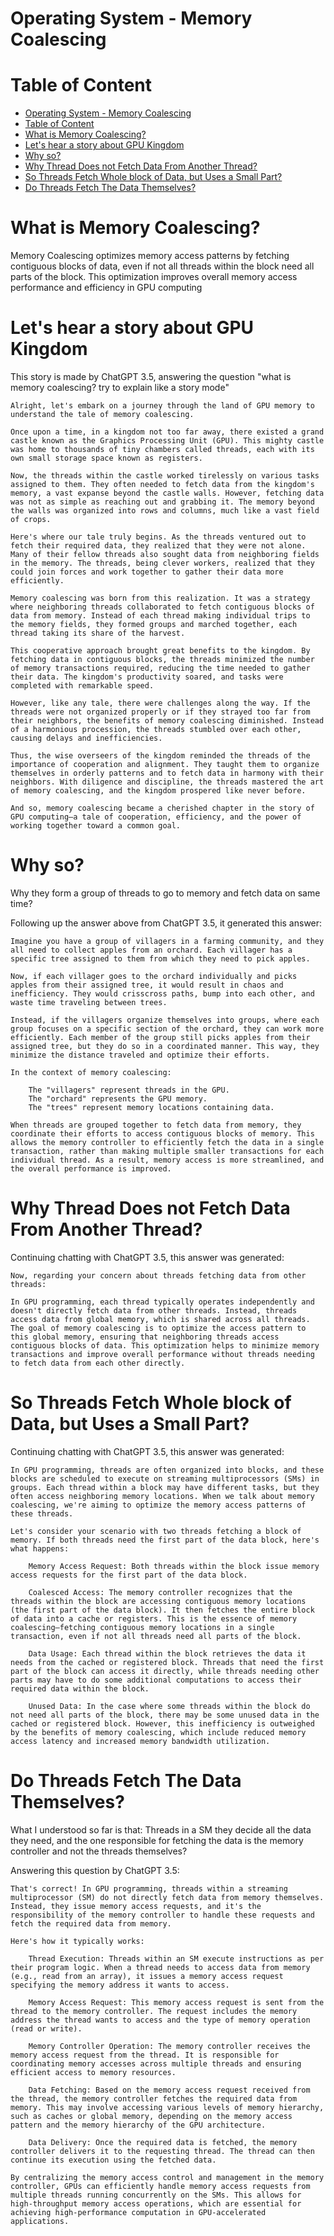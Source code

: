 # Operating System - Memory Coalescing

# Table of Content
- [Operating System - Memory Coalescing](#operating-system---memory-coalescing)
- [Table of Content](#table-of-content)
- [What is Memory Coalescing?](#what-is-memory-coalescing)
- [Let's hear a story about GPU Kingdom](#lets-hear-a-story-about-gpu-kingdom)
- [Why so?](#why-so)
- [Why Thread Does not Fetch Data From Another Thread?](#why-thread-does-not-fetch-data-from-another-thread)
- [So Threads Fetch Whole block of Data, but Uses a Small Part?](#so-threads-fetch-whole-block-of-data-but-uses-a-small-part)
- [Do Threads Fetch The Data Themselves?](#do-threads-fetch-the-data-themselves)

# What is Memory Coalescing?
Memory Coalescing optimizes memory access patterns by fetching contiguous blocks of data, even if not all threads within the block need all parts of the block. This optimization improves overall memory access performance and efficiency in GPU computing

# Let's hear a story about GPU Kingdom
This story is made by ChatGPT 3.5, answering the question "what is memory coalescing? try to explain like a story mode"

```
Alright, let's embark on a journey through the land of GPU memory to understand the tale of memory coalescing.

Once upon a time, in a kingdom not too far away, there existed a grand castle known as the Graphics Processing Unit (GPU). This mighty castle was home to thousands of tiny chambers called threads, each with its own small storage space known as registers.

Now, the threads within the castle worked tirelessly on various tasks assigned to them. They often needed to fetch data from the kingdom's memory, a vast expanse beyond the castle walls. However, fetching data was not as simple as reaching out and grabbing it. The memory beyond the walls was organized into rows and columns, much like a vast field of crops.

Here's where our tale truly begins. As the threads ventured out to fetch their required data, they realized that they were not alone. Many of their fellow threads also sought data from neighboring fields in the memory. The threads, being clever workers, realized that they could join forces and work together to gather their data more efficiently.

Memory coalescing was born from this realization. It was a strategy where neighboring threads collaborated to fetch contiguous blocks of data from memory. Instead of each thread making individual trips to the memory fields, they formed groups and marched together, each thread taking its share of the harvest.

This cooperative approach brought great benefits to the kingdom. By fetching data in contiguous blocks, the threads minimized the number of memory transactions required, reducing the time needed to gather their data. The kingdom's productivity soared, and tasks were completed with remarkable speed.

However, like any tale, there were challenges along the way. If the threads were not organized properly or if they strayed too far from their neighbors, the benefits of memory coalescing diminished. Instead of a harmonious procession, the threads stumbled over each other, causing delays and inefficiencies.

Thus, the wise overseers of the kingdom reminded the threads of the importance of cooperation and alignment. They taught them to organize themselves in orderly patterns and to fetch data in harmony with their neighbors. With diligence and discipline, the threads mastered the art of memory coalescing, and the kingdom prospered like never before.

And so, memory coalescing became a cherished chapter in the story of GPU computing—a tale of cooperation, efficiency, and the power of working together toward a common goal.
```

# Why so?
Why they form a group of threads to go to memory and fetch data on same time?

Following up the answer above from ChatGPT 3.5, it generated this answer:
```
Imagine you have a group of villagers in a farming community, and they all need to collect apples from an orchard. Each villager has a specific tree assigned to them from which they need to pick apples.

Now, if each villager goes to the orchard individually and picks apples from their assigned tree, it would result in chaos and inefficiency. They would crisscross paths, bump into each other, and waste time traveling between trees.

Instead, if the villagers organize themselves into groups, where each group focuses on a specific section of the orchard, they can work more efficiently. Each member of the group still picks apples from their assigned tree, but they do so in a coordinated manner. This way, they minimize the distance traveled and optimize their efforts.

In the context of memory coalescing:

    The "villagers" represent threads in the GPU.
    The "orchard" represents the GPU memory.
    The "trees" represent memory locations containing data.

When threads are grouped together to fetch data from memory, they coordinate their efforts to access contiguous blocks of memory. This allows the memory controller to efficiently fetch the data in a single transaction, rather than making multiple smaller transactions for each individual thread. As a result, memory access is more streamlined, and the overall performance is improved.
```

# Why Thread Does not Fetch Data From Another Thread?
Continuing chatting with ChatGPT 3.5, this answer was generated:
```
Now, regarding your concern about threads fetching data from other threads:

In GPU programming, each thread typically operates independently and doesn't directly fetch data from other threads. Instead, threads access data from global memory, which is shared across all threads. The goal of memory coalescing is to optimize the access pattern to this global memory, ensuring that neighboring threads access contiguous blocks of data. This optimization helps to minimize memory transactions and improve overall performance without threads needing to fetch data from each other directly.
```

# So Threads Fetch Whole block of Data, but Uses a Small Part?
Continuing chatting with ChatGPT 3.5, this answer was generated:
```
In GPU programming, threads are often organized into blocks, and these blocks are scheduled to execute on streaming multiprocessors (SMs) in groups. Each thread within a block may have different tasks, but they often access neighboring memory locations. When we talk about memory coalescing, we're aiming to optimize the memory access patterns of these threads.

Let's consider your scenario with two threads fetching a block of memory. If both threads need the first part of the data block, here's what happens:

    Memory Access Request: Both threads within the block issue memory access requests for the first part of the data block.

    Coalesced Access: The memory controller recognizes that the threads within the block are accessing contiguous memory locations (the first part of the data block). It then fetches the entire block of data into a cache or registers. This is the essence of memory coalescing—fetching contiguous memory locations in a single transaction, even if not all threads need all parts of the block.

    Data Usage: Each thread within the block retrieves the data it needs from the cached or registered block. Threads that need the first part of the block can access it directly, while threads needing other parts may have to do some additional computations to access their required data within the block.

    Unused Data: In the case where some threads within the block do not need all parts of the block, there may be some unused data in the cached or registered block. However, this inefficiency is outweighed by the benefits of memory coalescing, which include reduced memory access latency and increased memory bandwidth utilization.
```

# Do Threads Fetch The Data Themselves?
What I understood so far is that: Threads in a SM they decide all the data they need, and the one responsible for fetching the data is the memory controller and not the threads themselves?

Answering this question by ChatGPT 3.5:
```
That's correct! In GPU programming, threads within a streaming multiprocessor (SM) do not directly fetch data from memory themselves. Instead, they issue memory access requests, and it's the responsibility of the memory controller to handle these requests and fetch the required data from memory.

Here's how it typically works:

    Thread Execution: Threads within an SM execute instructions as per their program logic. When a thread needs to access data from memory (e.g., read from an array), it issues a memory access request specifying the memory address it wants to access.

    Memory Access Request: This memory access request is sent from the thread to the memory controller. The request includes the memory address the thread wants to access and the type of memory operation (read or write).

    Memory Controller Operation: The memory controller receives the memory access request from the thread. It is responsible for coordinating memory accesses across multiple threads and ensuring efficient access to memory resources.

    Data Fetching: Based on the memory access request received from the thread, the memory controller fetches the required data from memory. This may involve accessing various levels of memory hierarchy, such as caches or global memory, depending on the memory access pattern and the memory hierarchy of the GPU architecture.

    Data Delivery: Once the required data is fetched, the memory controller delivers it to the requesting thread. The thread can then continue its execution using the fetched data.

By centralizing the memory access control and management in the memory controller, GPUs can efficiently handle memory access requests from multiple threads running concurrently on the SMs. This allows for high-throughput memory access operations, which are essential for achieving high-performance computation in GPU-accelerated applications.
```
